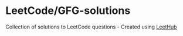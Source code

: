 # LeetCode/GFG-solutions
Collection of solutions to LeetCode questions - Created using [LeetHub](https://github.com/QasimWani/LeetHub)

